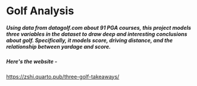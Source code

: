 # Golf Analysis

##### Using data from datagolf.com about 91 PGA courses, this project models three variables in the dataset to draw deep and interesting conclusions about golf. Specifically, it models score, driving distance, and the relationship between yardage and score.

##### Here's the website - 
https://zshi.quarto.pub/three-golf-takeaways/